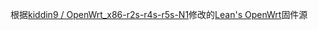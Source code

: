 根据[kiddin9 / OpenWrt_x86-r2s-r4s-r5s-N1](https://github.com/kiddin9/OpenWrt_x86-r2s-r4s-r5s-N1)修改的[Lean's OpenWrt](https://github.com/coolsnowwolf/lede)固件源
